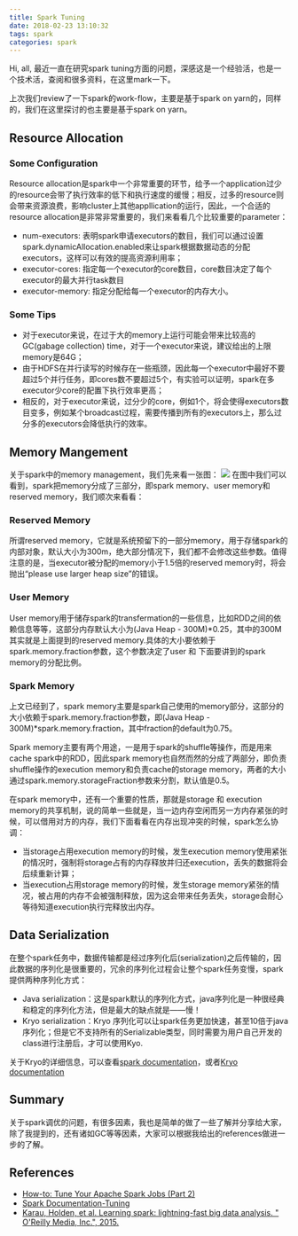 ```yaml
---
title: Spark Tuning
date: 2018-02-23 13:10:32
tags: spark
categories: spark
---
```

Hi, all, 最近一直在研究spark tuning方面的问题，深感这是一个经验活，也是一个技术活，查阅和很多资料，在这里mark一下。
<!--more-->
上次我们review了一下spark的work-flow，主要是基于spark on yarn的，同样的，我们在这里探讨的也主要是基于spark on yarn。
## Resource Allocation
### Some Configuration
Resource allocation是spark中一个非常重要的环节，给予一个application过少的resource会带了执行效率的低下和执行速度的缓慢；相反，过多的resource则会带来资源浪费，影响cluster上其他appllication的运行，因此，一个合适的resource allocation是非常非常重要的，我们来看看几个比较重要的parameter：
* num-executors: 表明spark申请executors的数目，我们可以通过设置spark.dynamicAllocation.enabled来让spark根据数据动态的分配executors，这样可以有效的提高资源利用率；
* executor-cores: 指定每一个executor的core数目，core数目决定了每个executor的最大并行task数目
* executor-memory: 指定分配给每一个executor的内存大小。

### Some Tips
* 对于executor来说，在过于大的memory上运行可能会带来比较高的GC(gabage collection) time，对于一个executor来说，建议给出的上限memory是64G；
* 由于HDFS在并行读写的时候存在一些瓶颈，因此每一个executor中最好不要超过5个并行任务，即cores数不要超过5个，有实验可以证明，spark在多executor少core的配置下执行效率更高；
* 相反的，对于executor来说，过分少的core，例如1个，将会使得executors数目变多，例如某个broadcast过程，需要传播到所有的executors上，那么过分多的executors会降低执行的效率。

## Memory Mangement
关于spark中的memory management，我们先来看一张图：
![](http://otmy7guvn.bkt.clouddn.com/blog/16/16-1.png) 
在图中我们可以看到，spark把memory分成了三部分，即spark memory、user memory和reserved memory，我们顺次来看看：
### Reserved Memory
所谓reserved memory，它就是系统预留下的一部分memory，用于存储spark的内部对象，默认大小为300m，绝大部分情况下，我们都不会修改这些参数。值得注意的是，当executor被分配的memory小于1.5倍的reserved memory时，将会抛出“please use larger heap size”的错误。
### User Memory
User memory用于储存spark的transfermation的一些信息，比如RDD之间的依赖信息等等，这部分内存默认大小为(Java Heap - 300M)*0.25，其中的300M其实就是上面提到的reserved memory.具体的大小要依赖于spark.memory.fraction参数，这个参数决定了user 和 下面要讲到的spark memory的分配比例。
### Spark Memory
上文已经到了，spark memory主要是spark自己使用的memory部分，这部分的大小依赖于spark.memory.fraction参数，即(Java Heap - 300M)*spark.memory.fraction，其中fraction的default为0.75。

Spark memory主要有两个用途，一是用于spark的shuffle等操作，而是用来cache spark中的RDD，因此spark memory也自然而然的分成了两部分，即负责shuffle操作的execution memory和负责cache的storage memory，两者的大小通过spark.memory.storageFraction参数来分割，默认值是0.5。

在spark memory中，还有一个重要的性质，那就是storage 和 execution memory的共享机制，说的简单一些就是，当一边内存空闲而另一方内存紧张的时候，可以借用对方的内存，我们下面看看在内存出现冲突的时候，spark怎么协调：
* 当storage占用execution memory的时候，发生execution memory使用紧张的情况时，强制将storage占有的内存释放并归还execution，丢失的数据将会后续重新计算；
* 当execution占用storage memory的时候，发生storage memory紧张的情况，被占用的内存不会被强制释放，因为这会带来任务丢失，storage会耐心等待知道execution执行完释放出内存。

## Data Serialization
在整个spark任务中，数据传输都是经过序列化后(serialization)之后传输的，因此数据的序列化是很重要的，冗余的序列化过程会让整个spark任务变慢，spark提供两种序列化方式：
* Java serialization：这是spark默认的序列化方式，java序列化是一种很经典和稳定的序列化方法，但是最大的缺点就是——慢！
* Kryo serialization：Kryo 序列化可以让spark任务更加快速，甚至10倍于java序列化；但是它不支持所有的Serializable类型，同时需要为用户自己开发的class进行注册后，才可以使用Kyo.

关于Kryo的详细信息，可以查看[spark documentation](https://spark.apache.org/docs/latest/tuning.html#data-serialization)，或者[Kryo documentation](https://github.com/EsotericSoftware/kryo)

## Summary
关于spark调优的问题，有很多因素，我也是简单的做了一些了解并分享给大家，除了我提到的，还有诸如GC等等因素，大家可以根据我给出的references做进一步的了解。

## References
* [How-to: Tune Your Apache Spark Jobs (Part 2)](http://blog.cloudera.com/blog/2015/03/how-to-tune-your-apache-spark-jobs-part-2/)
* [Spark Documentation-Tuning](https://spark.apache.org/docs/latest/tuning.html)
* [Karau, Holden, et al. Learning spark: lightning-fast big data analysis. " O'Reilly Media, Inc.", 2015.](http://shop.oreilly.com/product/0636920028512.do)